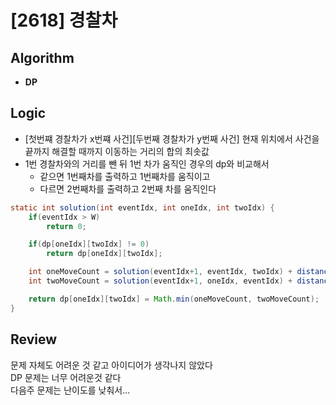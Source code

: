 # [2618] 경찰차
## Algorithm
- **DP**

## Logic
- [첫번쨰 경찰차가 x번쨰 사건][두번째 경찰차가 y번째 사건] 현재 위치에서 사건을 끝까지 해결할 때까지 이동하는 거리의 합의 최솟값
- 1번 경찰차와의 거리를 뺀 뒤 1번 차가 움직인 경우의 dp와 비교해서
  - 같으면 1번째차를 출력하고 1번째차를 움직이고
  - 다르면 2번째차를 출력하고 2번째 차를 움직인다

```java
static int solution(int eventIdx, int oneIdx, int twoIdx) {
    if(eventIdx > W)
        return 0;

    if(dp[oneIdx][twoIdx] != 0)
        return dp[oneIdx][twoIdx];

    int oneMoveCount = solution(eventIdx+1, eventIdx, twoIdx) + distance(1, oneIdx, eventIdx);
    int twoMoveCount = solution(eventIdx+1, oneIdx, eventIdx) + distance(2, twoIdx, eventIdx);

    return dp[oneIdx][twoIdx] = Math.min(oneMoveCount, twoMoveCount);
}
```

## Review
문제 자체도 어려운 것 같고 아이디어가 생각나지 않았다  
DP 문제는 너무 어려운것 같다  
다음주 문제는 난이도를 낮춰서...
